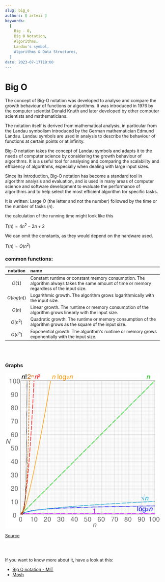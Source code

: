 ```yaml
---
slug: big_o
authors: [ arteii ]
keywords:
  [
    Big - O,
    Big O Notation,
    Algorithms,
    Landau's symbol,
    Algorithms & Data Structures,
  ]
date: 2023-07-17T18:00
---
```


# Big O

The concept of Big-O notation was developed to analyse and compare the growth behaviour of functions or algorithms.
It was introduced in 1976 by the computer scientist Donald Knuth and later developed by other computer scientists and
mathematicians.

The notation itself is derived from mathematical analysis,
in particular from the Landau symbolism introduced by the German mathematician Edmund Landau.
Landau symbols are used in analysis to describe the behaviour of functions at certain points or at infinity.

<!--truncate-->

Big-O notation takes the concept of Landau symbols and adapts it to the needs of computer science by considering the
growth behaviour of algorithms.
It is a useful tool for analysing and comparing the scalability and efficiency of algorithms,
especially when dealing with large input sizes.

Since its introduction, Big-O notation has become a standard tool in algorithm analysis and evaluation,
and is used in many areas of computer science and software development to evaluate
the performance of algorithms and to help select the most efficient algorithm for specific tasks.

It is written:
Large O (the letter and not the number) followed by the time or the number of tasks ($n$).

the calculation of the running time might look like this

$T(n)=4n^2-2n+2$

We can omit the constants, as they would depend on the hardware used.

$T(n)=O(n^2)$

### common functions:

| **notation** | **name**                                                                                                                                    |
|:------------:|:--------------------------------------------------------------------------------------------------------------------------------------------|
|    $O(1)$    | Constant runtime or constant memory consumption. The algorithm always takes the same amount of time or memory regardless of the input size. |
| $O(log(n))$  | Logarithmic growth. The algorithm grows logarithmically with the input size.                                                                |
|    $O(n)$    | Linear growth. The runtime or memory consumption of the algorithm grows linearly with the input size.                                       |
|   $O(n^2)$   | Quadratic growth. The runtime or memory consumption of the algorithm grows as the square of the input size.                                 |
|   $O(c^n)$   | Exponential growth. The algorithm's runtime or memory grows exponentially with the input size.                                              |

<br />
<br />

### Graphs

![Graphs of functions commonly used in the analysis of algorithms](assets/images/1024px-Comparison_computational_complexity.png)

[Source](https://en.wikipedia.org/wiki/Big_O_notation#/media/File:Comparison_computational_complexity.svg)

<br />
<br />

If you want to know more about it, have a look at this:

- [Big O notation - MIT](assets/pdf/big_o_mit.pdf)
- [Mosh](https://youtu.be/BBpAmxU_NQo?t=65)
